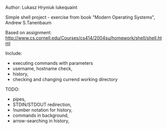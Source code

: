 Author: Lukasz Hryniuk
        lukequaint

Simple shell project - exercise from book
"Modern Operating Systems", Andrew S.Tanenbaum

Based on assignment:
http://www.cs.cornell.edu/Courses/cs414/2004su/homework/shell/shell.html

Include:
  - executing commands with parameters
  - username, hostname check,
  - history,
  - checking and changing currend working directory

TODO:
  - pipes,
  - STDIN/STDOUT redirection,
  - !number notation for history,
  - commands in background,
  - arrow-searching in history,
